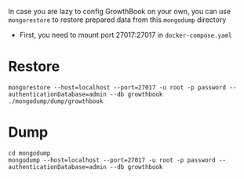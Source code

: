In case you are lazy to config GrowthBook on your own, you can use `mongorestore` to restore prepared data from this `mongodump` directory

- First, you need to mount port 27017:27017 in `docker-compose.yaml`

# Restore

```
mongorestore --host=localhost --port=27017 -u root -p password --authenticationDatabase=admin --db growthbook ./mongodump/dump/growthbook
```

# Dump

```
cd mongodump
mongodump --host=localhost --port=27017 -u root -p password --authenticationDatabase=admin --db growthbook
```
